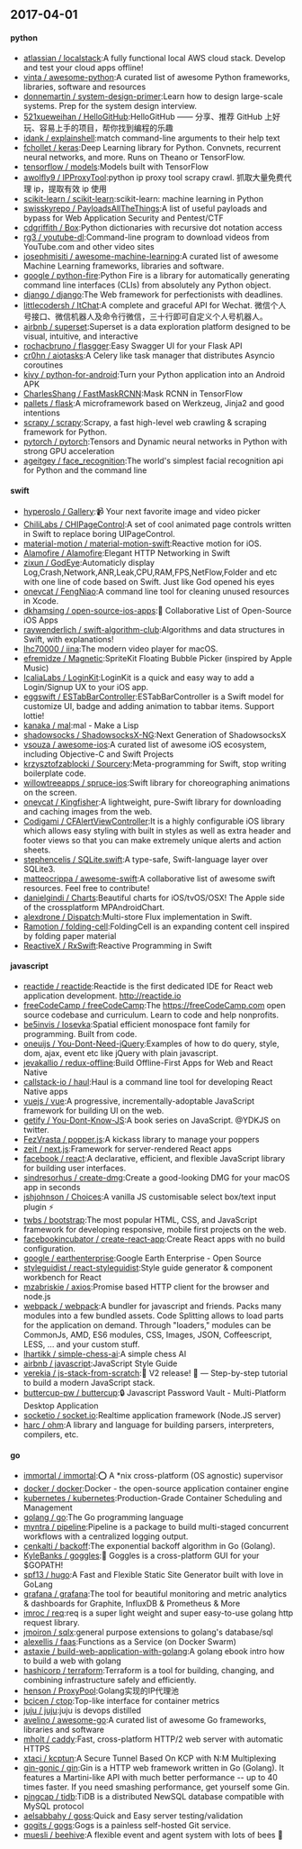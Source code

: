 ## 2017-04-01

#### python
* [atlassian / localstack](https://github.com/atlassian/localstack):A fully functional local AWS cloud stack. Develop and test your cloud apps offline!
* [vinta / awesome-python](https://github.com/vinta/awesome-python):A curated list of awesome Python frameworks, libraries, software and resources
* [donnemartin / system-design-primer](https://github.com/donnemartin/system-design-primer):Learn how to design large-scale systems. Prep for the system design interview.
* [521xueweihan / HelloGitHub](https://github.com/521xueweihan/HelloGitHub):HelloGitHub —— 分享、推荐 GitHub 上好玩、容易上手的项目，帮你找到编程的乐趣
* [idank / explainshell](https://github.com/idank/explainshell):match command-line arguments to their help text
* [fchollet / keras](https://github.com/fchollet/keras):Deep Learning library for Python. Convnets, recurrent neural networks, and more. Runs on Theano or TensorFlow.
* [tensorflow / models](https://github.com/tensorflow/models):Models built with TensorFlow
* [awolfly9 / IPProxyTool](https://github.com/awolfly9/IPProxyTool):python ip proxy tool scrapy crawl. 抓取大量免费代理 ip，提取有效 ip 使用
* [scikit-learn / scikit-learn](https://github.com/scikit-learn/scikit-learn):scikit-learn: machine learning in Python
* [swisskyrepo / PayloadsAllTheThings](https://github.com/swisskyrepo/PayloadsAllTheThings):A list of useful payloads and bypass for Web Application Security and Pentest/CTF
* [cdgriffith / Box](https://github.com/cdgriffith/Box):Python dictionaries with recursive dot notation access
* [rg3 / youtube-dl](https://github.com/rg3/youtube-dl):Command-line program to download videos from YouTube.com and other video sites
* [josephmisiti / awesome-machine-learning](https://github.com/josephmisiti/awesome-machine-learning):A curated list of awesome Machine Learning frameworks, libraries and software.
* [google / python-fire](https://github.com/google/python-fire):Python Fire is a library for automatically generating command line interfaces (CLIs) from absolutely any Python object.
* [django / django](https://github.com/django/django):The Web framework for perfectionists with deadlines.
* [littlecodersh / ItChat](https://github.com/littlecodersh/ItChat):A complete and graceful API for Wechat. 微信个人号接口、微信机器人及命令行微信，三十行即可自定义个人号机器人。
* [airbnb / superset](https://github.com/airbnb/superset):Superset is a data exploration platform designed to be visual, intuitive, and interactive
* [rochacbruno / flasgger](https://github.com/rochacbruno/flasgger):Easy Swagger UI for your Flask API
* [cr0hn / aiotasks](https://github.com/cr0hn/aiotasks):A Celery like task manager that distributes Asyncio coroutines
* [kivy / python-for-android](https://github.com/kivy/python-for-android):Turn your Python application into an Android APK
* [CharlesShang / FastMaskRCNN](https://github.com/CharlesShang/FastMaskRCNN):Mask RCNN in TensorFlow
* [pallets / flask](https://github.com/pallets/flask):A microframework based on Werkzeug, Jinja2 and good intentions
* [scrapy / scrapy](https://github.com/scrapy/scrapy):Scrapy, a fast high-level web crawling & scraping framework for Python.
* [pytorch / pytorch](https://github.com/pytorch/pytorch):Tensors and Dynamic neural networks in Python with strong GPU acceleration
* [ageitgey / face_recognition](https://github.com/ageitgey/face_recognition):The world's simplest facial recognition api for Python and the command line

#### swift
* [hyperoslo / Gallery](https://github.com/hyperoslo/Gallery):📹 Your next favorite image and video picker
* [ChiliLabs / CHIPageControl](https://github.com/ChiliLabs/CHIPageControl):A set of cool animated page controls written in Swift to replace boring UIPageControl.
* [material-motion / material-motion-swift](https://github.com/material-motion/material-motion-swift):Reactive motion for iOS.
* [Alamofire / Alamofire](https://github.com/Alamofire/Alamofire):Elegant HTTP Networking in Swift
* [zixun / GodEye](https://github.com/zixun/GodEye):Automaticly display Log,Crash,Network,ANR,Leak,CPU,RAM,FPS,NetFlow,Folder and etc with one line of code based on Swift. Just like God opened his eyes
* [onevcat / FengNiao](https://github.com/onevcat/FengNiao):A command line tool for cleaning unused resources in Xcode.
* [dkhamsing / open-source-ios-apps](https://github.com/dkhamsing/open-source-ios-apps):📱 Collaborative List of Open-Source iOS Apps
* [raywenderlich / swift-algorithm-club](https://github.com/raywenderlich/swift-algorithm-club):Algorithms and data structures in Swift, with explanations!
* [lhc70000 / iina](https://github.com/lhc70000/iina):The modern video player for macOS.
* [efremidze / Magnetic](https://github.com/efremidze/Magnetic):SpriteKit Floating Bubble Picker (inspired by Apple Music)
* [IcaliaLabs / LoginKit](https://github.com/IcaliaLabs/LoginKit):LoginKit is a quick and easy way to add a Login/Signup UX to your iOS app.
* [eggswift / ESTabBarController](https://github.com/eggswift/ESTabBarController):ESTabBarController is a Swift model for customize UI, badge and adding animation to tabbar items. Support lottie!
* [kanaka / mal](https://github.com/kanaka/mal):mal - Make a Lisp
* [shadowsocks / ShadowsocksX-NG](https://github.com/shadowsocks/ShadowsocksX-NG):Next Generation of ShadowsocksX
* [vsouza / awesome-ios](https://github.com/vsouza/awesome-ios):A curated list of awesome iOS ecosystem, including Objective-C and Swift Projects
* [krzysztofzablocki / Sourcery](https://github.com/krzysztofzablocki/Sourcery):Meta-programming for Swift, stop writing boilerplate code.
* [willowtreeapps / spruce-ios](https://github.com/willowtreeapps/spruce-ios):Swift library for choreographing animations on the screen.
* [onevcat / Kingfisher](https://github.com/onevcat/Kingfisher):A lightweight, pure-Swift library for downloading and caching images from the web.
* [Codigami / CFAlertViewController](https://github.com/Codigami/CFAlertViewController):It is a highly configurable iOS library which allows easy styling with built in styles as well as extra header and footer views so that you can make extremely unique alerts and action sheets.
* [stephencelis / SQLite.swift](https://github.com/stephencelis/SQLite.swift):A type-safe, Swift-language layer over SQLite3.
* [matteocrippa / awesome-swift](https://github.com/matteocrippa/awesome-swift):A collaborative list of awesome swift resources. Feel free to contribute!
* [danielgindi / Charts](https://github.com/danielgindi/Charts):Beautiful charts for iOS/tvOS/OSX! The Apple side of the crossplatform MPAndroidChart.
* [alexdrone / Dispatch](https://github.com/alexdrone/Dispatch):Multi-store Flux implementation in Swift.
* [Ramotion / folding-cell](https://github.com/Ramotion/folding-cell):FoldingCell is an expanding content cell inspired by folding paper material
* [ReactiveX / RxSwift](https://github.com/ReactiveX/RxSwift):Reactive Programming in Swift

#### javascript
* [reactide / reactide](https://github.com/reactide/reactide):Reactide is the first dedicated IDE for React web application development. http://reactide.io
* [freeCodeCamp / freeCodeCamp](https://github.com/freeCodeCamp/freeCodeCamp):The https://freeCodeCamp.com open source codebase and curriculum. Learn to code and help nonprofits.
* [be5invis / Iosevka](https://github.com/be5invis/Iosevka):Spatial efficient monospace font family for programming. Built from code.
* [oneuijs / You-Dont-Need-jQuery](https://github.com/oneuijs/You-Dont-Need-jQuery):Examples of how to do query, style, dom, ajax, event etc like jQuery with plain javascript.
* [jevakallio / redux-offline](https://github.com/jevakallio/redux-offline):Build Offline-First Apps for Web and React Native
* [callstack-io / haul](https://github.com/callstack-io/haul):Haul is a command line tool for developing React Native apps
* [vuejs / vue](https://github.com/vuejs/vue):A progressive, incrementally-adoptable JavaScript framework for building UI on the web.
* [getify / You-Dont-Know-JS](https://github.com/getify/You-Dont-Know-JS):A book series on JavaScript. @YDKJS on twitter.
* [FezVrasta / popper.js](https://github.com/FezVrasta/popper.js):A kickass library to manage your poppers
* [zeit / next.js](https://github.com/zeit/next.js):Framework for server-rendered React apps
* [facebook / react](https://github.com/facebook/react):A declarative, efficient, and flexible JavaScript library for building user interfaces.
* [sindresorhus / create-dmg](https://github.com/sindresorhus/create-dmg):Create a good-looking DMG for your macOS app in seconds
* [jshjohnson / Choices](https://github.com/jshjohnson/Choices):A vanilla JS customisable select box/text input plugin ⚡️
* [twbs / bootstrap](https://github.com/twbs/bootstrap):The most popular HTML, CSS, and JavaScript framework for developing responsive, mobile first projects on the web.
* [facebookincubator / create-react-app](https://github.com/facebookincubator/create-react-app):Create React apps with no build configuration.
* [google / earthenterprise](https://github.com/google/earthenterprise):Google Earth Enterprise - Open Source
* [styleguidist / react-styleguidist](https://github.com/styleguidist/react-styleguidist):Style guide generator & component workbench for React
* [mzabriskie / axios](https://github.com/mzabriskie/axios):Promise based HTTP client for the browser and node.js
* [webpack / webpack](https://github.com/webpack/webpack):A bundler for javascript and friends. Packs many modules into a few bundled assets. Code Splitting allows to load parts for the application on demand. Through "loaders," modules can be CommonJs, AMD, ES6 modules, CSS, Images, JSON, Coffeescript, LESS, ... and your custom stuff.
* [lhartikk / simple-chess-ai](https://github.com/lhartikk/simple-chess-ai):A simple chess AI
* [airbnb / javascript](https://github.com/airbnb/javascript):JavaScript Style Guide
* [verekia / js-stack-from-scratch](https://github.com/verekia/js-stack-from-scratch):🎉 V2 release! 🎉 — Step-by-step tutorial to build a modern JavaScript stack.
* [buttercup-pw / buttercup](https://github.com/buttercup-pw/buttercup):🔒 Javascript Password Vault - Multi-Platform Desktop Application
* [socketio / socket.io](https://github.com/socketio/socket.io):Realtime application framework (Node.JS server)
* [harc / ohm](https://github.com/harc/ohm):A library and language for building parsers, interpreters, compilers, etc.

#### go
* [immortal / immortal](https://github.com/immortal/immortal):⭕ A *nix cross-platform (OS agnostic) supervisor
* [docker / docker](https://github.com/docker/docker):Docker - the open-source application container engine
* [kubernetes / kubernetes](https://github.com/kubernetes/kubernetes):Production-Grade Container Scheduling and Management
* [golang / go](https://github.com/golang/go):The Go programming language
* [myntra / pipeline](https://github.com/myntra/pipeline):Pipeline is a package to build multi-staged concurrent workflows with a centralized logging output.
* [cenkalti / backoff](https://github.com/cenkalti/backoff):The exponential backoff algorithm in Go (Golang).
* [KyleBanks / goggles](https://github.com/KyleBanks/goggles):🔭 Goggles is a cross-platform GUI for your $GOPATH!
* [spf13 / hugo](https://github.com/spf13/hugo):A Fast and Flexible Static Site Generator built with love in GoLang
* [grafana / grafana](https://github.com/grafana/grafana):The tool for beautiful monitoring and metric analytics & dashboards for Graphite, InfluxDB & Prometheus & More
* [imroc / req](https://github.com/imroc/req):req is a super light weight and super easy-to-use golang http request library.
* [jmoiron / sqlx](https://github.com/jmoiron/sqlx):general purpose extensions to golang's database/sql
* [alexellis / faas](https://github.com/alexellis/faas):Functions as a Service (on Docker Swarm)
* [astaxie / build-web-application-with-golang](https://github.com/astaxie/build-web-application-with-golang):A golang ebook intro how to build a web with golang
* [hashicorp / terraform](https://github.com/hashicorp/terraform):Terraform is a tool for building, changing, and combining infrastructure safely and efficiently.
* [henson / ProxyPool](https://github.com/henson/ProxyPool):Golang实现的IP代理池
* [bcicen / ctop](https://github.com/bcicen/ctop):Top-like interface for container metrics
* [juju / juju](https://github.com/juju/juju):juju is devops distilled
* [avelino / awesome-go](https://github.com/avelino/awesome-go):A curated list of awesome Go frameworks, libraries and software
* [mholt / caddy](https://github.com/mholt/caddy):Fast, cross-platform HTTP/2 web server with automatic HTTPS
* [xtaci / kcptun](https://github.com/xtaci/kcptun):A Secure Tunnel Based On KCP with N:M Multiplexing
* [gin-gonic / gin](https://github.com/gin-gonic/gin):Gin is a HTTP web framework written in Go (Golang). It features a Martini-like API with much better performance -- up to 40 times faster. If you need smashing performance, get yourself some Gin.
* [pingcap / tidb](https://github.com/pingcap/tidb):TiDB is a distributed NewSQL database compatible with MySQL protocol
* [aelsabbahy / goss](https://github.com/aelsabbahy/goss):Quick and Easy server testing/validation
* [gogits / gogs](https://github.com/gogits/gogs):Gogs is a painless self-hosted Git service.
* [muesli / beehive](https://github.com/muesli/beehive):A flexible event and agent system with lots of bees 🐝
